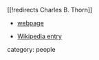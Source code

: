 [[!redirects Charles B. Thorn]]

* [webpage](http://www.phys.ufl.edu/~thorn/)

* [Wikipedia entry](https://en.wikipedia.org/wiki/Charles_Thorn)

category: people
